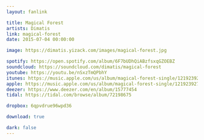 ```yaml
---
layout: fanlink

title: Magical Forest
artists: Dimatis
link: magical-forest
date: 2015-07-04 00:00:00

image: https://dimatis.yizack.com/images/magical-forest.jpg

spotify: https://open.spotify.com/album/6F7bUDhQiABzfsxqGZOEBZ
soundcloud: https://soundcloud.com/dimatis/magical-forest
youtube: https://youtu.be/nSxzTmQPbhY
itunes: https://music.apple.com/us/album/magical-forest-single/1219239274?app=itunes&ls=1
apple: https://music.apple.com/us/album/magical-forest-single/1219239274?app=music&ls=1
deezer: https://www.deezer.com/en/album/15777454
tidal: https://tidal.com/browse/album/72198675

dropbox: 6qpvdrue96wpd36

download: true

dark: false
---
```

